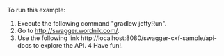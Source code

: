 To run this example:

1. Execute the following command "gradlew jettyRun".
2. Go to http://swagger.wordnik.com/.
3. Use the following link http://localhost:8080/swagger-cxf-sample/api-docs to explore the API.
4 Have fun!.